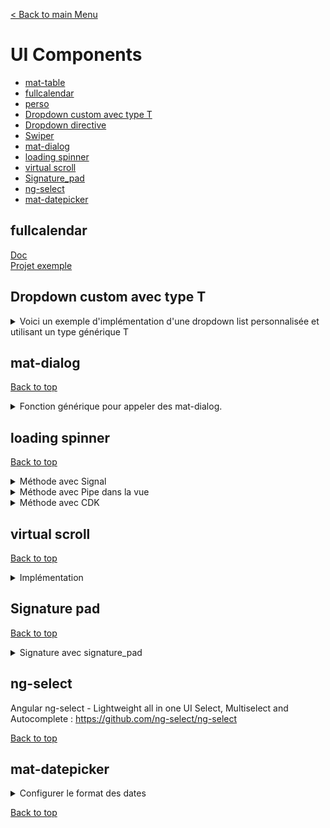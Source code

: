 [< Back to main Menu](https://github.com/gsoulie/angular-resources/blob/master/ng-sheet.md)    

# UI Components

* [mat-table](https://github.com/gsoulie/angular-resources/blob/master/angular-component.md#mat-table)        
* [fullcalendar](#fullcalendar)       
* [perso](https://github.com/gsoulie/angular-resources/blob/master/angular-component.md#components)
* [Dropdown custom avec type T](dropdown-custom-avec-type-t)     
* [Dropdown directive](https://github.com/gsoulie/angular-resources/blob/master/angular-component.md#dropdown-directive)      
* [Swiper](https://github.com/gsoulie/angular-resources/blob/master/angular-component.md#swiper)      
* [mat-dialog](#mat-dialog)       
* [loading spinner](#loading-spinner)       
* [virtual scroll](#virtual-scroll)       
* [Signature_pad](#signature-pad)     
* [ng-select](#ng-select)
* [mat-datepicker](#mat-datepicker)    

## fullcalendar

[Doc](https://github.com/gsoulie/angular-resources/blob/master/angular-component.md#fullcalendar)     
[Projet exemple](https://github.com/gsoulie/angular-fullcalendar)      

## Dropdown custom avec type T

<details>
	<summary>Voici un exemple d'implémentation d'une dropdown list personnalisée et utilisant un type générique T</summary>

*dropdown.component.ts*

````typescript
export type DropdownOption<T> = {
  text: string;
  value: T;
}

@Component({
  selector: 'app-dropdown',
  templateUrl: `
	<select>
	  <option *ngFor="let option of options">
		{{ option.text }}
	  </option>
	</select>
  `
})
export class DropdownComponent<T> {
  @Input()
  value: DropdownOption<T>;

  @Input()
  options: DropdownOption<T>[];
}
````

*app.component.ts*

````typescript
type MyCustomType = { name: string, value: number };

@Component({
  selector: 'app-root',
  templateUrl: `
	<app-dropdown [value]="valueAsDropdownItem" [options]="optionsAsDropdownItems" />
  `,
  styleUrls: ['./app.component.scss']
})
export class AppComponent {
  currentOption: MyCustomType = { name: 'foo', value: 42};

  options: MyCustomType[] = [
    {
      name: 'foo',
      value: 42,
    },
    {
      name: 'bar',
      value: 13,
    },
  ]

  get valueAsDropdownItem(): DropdownOption<MyCustomType> {
    return this.toDropdownOption(this.currentOption);
  }

  get optionsAsDropdownItems(): DropdownOption<MyCustomType>[] {
    return this.options.map(option => this.toDropdownOption(option));
  }

  toDropdownOption(item: MyCustomType): DropdownOption<MyCustomType> {
    return {
      title: item.name,
      value: item,
    }
  }
}
````
 
</details>

## mat-dialog
[Back to top](#ui-components)

<details>
	<summary>Fonction générique pour appeler des mat-dialog.</summary>


````typescript
import { MatDialog, MatDialogRef } from '@angular/material/dialog';
import { Injectable } from '@angular/core';

@Injectable({
  providedIn: 'root'
})
export class DialogService {

  constructor(private dialog: MatDialog) { }

  showDialog<T>(dialogComponent: new (...args: any[]) => T, data: any): MatDialogRef<T,any> {
    const dialogRef = this.dialog.open(dialogComponent, data);
    return dialogRef;
  }
}
````
*utilisation* 

````typescript
  const dialogRef = this.dialogService.showDialog(SelectPoolMapComponent, {
    minWidth: '500px',
    data: {
      title: 'Add task',
      subTitle: 'Select the sample spot',
      okBtnLabel: 'Next'
    },
    panelClass: 'fullHeightDialog'
  });

  dialogRef.afterClosed().subscribe(result => {
    if (result !== false) {
      this.addPool(poolType);
    }
  });
````
 
</details>

## loading spinner
[Back to top](#ui-components)

<details>
	<summary>Méthode avec Signal</summary>

 Composant affichant un lodaing indicator ou n'importe quel contenu

````typescript
@Component({
	selector: 'app-loading-container',
	imports: [MatProgressSpinner],
	template: `
		@if(loading()) {
			<mat-progress-spinner
			class="!absolute top-1/2 left-1/2 -translate-x-1/2 -translate-y-1/2"
			[diameter]="size()"
			mode="indeterminate"
			/>
		} @else {
			<ng-content />
		}
	`,
	styles: `
		:host {
			display: block;
			position: relative;
		}
	`
})
export default class LoadingContainerComponent {
	loading = input<boolean>(false);
	size = input<number>(40);
}
````
 
</details>

<details>
	<summary>Méthode avec Pipe dans la vue</summary>

Voir plus en détail pour les cas plus complexe : 
https://medium.com/angular-in-depth/angular-show-loading-indicator-when-obs-async-is-not-yet-resolved-9d8e5497dd8     

*cas simples : withLoading.pipe.ts*

````typescript
import { Pipe, PipeTransform } from '@angular/core';
import { isObservable, of } from 'rxjs';
import { map, startWith, catchError } from 'rxjs/operators';

@Pipe({
  name: 'withLoading'
})
export class WithLoadingPipe implements PipeTransform {

  transform(val) {
    return (isObservable(val)
      ? val.pipe(
        map((value: any) => ({ loading: false, value })),
        startWith({ loading: true }),
        catchError(error => of({ loading: false, error }))
      )
      : val) as Observable<any>;
  }
}
````

*home.component.html*

````html
<div *ngIf="posts$ | withLoading | async as obs">
  <ng-template [ngIf]="obs.value">
      <mat-list>
          <mat-list-item *ngFor="let p of obs.value">
              {{ p.id }} - {{ p.title }}
          </mat-list-item>
      </mat-list>
  </ng-template>
  <ng-template [ngIf]="obs.error">Error {{ obs.error }}</ng-template>
  <ng-template [ngIf]="obs.loading">Loading...</ng-template>
</div>
````

*home.component.ts*

````typescript
posts$: Observable<IPost[]>;

ngOnInit() {
  this.posts$ = this.behaviourService.fetchPosts();
}
````
 
</details>

<details>
	<summary>Méthode avec CDK</summary>

Intégrer un layout transparent noir sur toute une page avec un *mat-spinner*. La technique conciste à utiliser le package **cdk portal** (https://material.angular.io/cdk/portal/overview) d'angular material qui permet d'insérer dynamiquement un composant dans un conteneur.
  
Il suffit donc de créer un overlay via le package **cdk Overlay** et de lui *attacher* un portal contenant un *mat-spinner*
  
Pour plus de généricité, ce traitement peut être placé dans un service 

*overlay.service.ts*

````typescript
import { OverlayRef, Overlay } from '@angular/cdk/overlay';
import { ComponentPortal } from '@angular/cdk/portal';
import { MatSpinner } from '@angular/material/progress-spinner';

export class OverlayService {

   private spinnerTopRef: OverlayRef = this.cdkSpinnerCreate(); // création de l'overlay
   
   constructor(private overlay: Overlay) {}
   
   private cdkSpinnerCreate() {
    return this.overlay.create({
      hasBackdrop: true,
      panelClass: 'overlay-spinner',  // pour pouvoir customiser le spinner
      backdropClass: 'dark-backdrop',
      positionStrategy: this.overlay
        .position()
        .global()
        .centerHorizontally()
        .centerVertically(),
    });
  }

  showSpinner() {
    if (this.spinnerTopRef) {
      this.spinnerTopRef.attach(new ComponentPortal(MatSpinner));
    }
  }

  stopSpinner() {
    this.spinnerTopRef.detach();
  }
}
````

*style.scss*

````css
// mat-spinner
.overlay-spinner {
  .mat-progress-spinner circle, .mat-spinner circle {
    stroke: red !important;
  }
}
````

*app.component.ts*

````typescript
{
  constructor(os: OverlayService) {}
  loadData() {
    this.os.showSpinner();
    this.dataService.loadData()
    .subscribe((result) => {
      this.os.stopSpinner();
    }, (error) => {
      this.os.stopSpinner();
    };
  }
}
````
 
</details>


## virtual scroll
[Back to top](#ui-components)

<details>
	<summary>Implémentation</summary>

````
npm install @angular/cdk
````

*app.module.ts*

````typescript
import { ScrollingModule } from '@angular/cdk/scrolling';
 
@NgModule({
  imports: [
    CommonModule,
    FormsModule,
    IonicModule,
    HomePageRoutingModule,
    ScrollingModule
  ],
  declarations: [HomePage]
})
````

*home.html*

````html
  <cdk-virtual-scroll-viewport itemSize="56" minBufferPx="900" maxBufferPx="1350">
    <ion-list>
      <ion-item *cdkVirtualFor="let item of items" tappable (click)="selectItem(item)">
        <ion-avatar slot="start">
          <img src="https://loremflickr.com/100/100" />
        </ion-avatar>
        <ion-label>
          {{ item }}
        </ion-label>
      </ion-item>
 
    </ion-list>
 
  </cdk-virtual-scroll-viewport>
````

*home.css* **IMPORTANT !! il faut renseigner la hauteur du viewport**
````css
cdk-virtual-scroll-viewport {
  height: calc(100% - 68px);
  width: 100%;
}
````
 
</details>


## Signature pad
[Back to top](#ui-components)

<details>
	<summary>Signature avec signature_pad</summary>

### composant 1

npm : https://www.npmjs.com/package/signature_pad      
git : https://github.com/szimek/signature_pad     
variante composant angular fork (attention semble moins facilement customisable): https://github.com/almothafar/angular-signature-pad    

### Installation

````npm install --save signature_pad````

### Utilisation

*modal-signature.component.ts*

````typescript
import SignaturePad from 'signature_pad';

@Component({
  selector: 'app-modal-signature',
  templateUrl: './modal-signature.component.html',
  styleUrls: ['./modal-signature.component.scss'],
})
export class ModalSignatureComponent implements OnInit, AfterViewInit {

  @ViewChild('canvas', { static: true }) signaturePadElement: ElementRef;
  signaturePad: any;
  signatureData;
  landscapeMode = false;
  fixedCanvasHeight = 300;
  totalPadding = 60;

  constructor(private modalCtrl: ModalController) {
    
    window.addEventListener('orientationchange', () => {
      this.landscapeMode = (screen.orientation.type === 'landscape-primary' ||
      screen.orientation.type === 'landscape-secondary');
      this.resizeCanvas();
    });
    window.addEventListener('resize', () => this.resizeCanvas());
  }

  ngOnInit() { }
  ngAfterViewInit() { this.initializeCanvas(); }
  clear(): void { this.signaturePad.clear(); }

  submit(): void {
    const base64Data = this.signaturePad.toDataURL();
    this.modalCtrl.dismiss({role: true, data: base64Data});
  }

  cancel(): void { this.modalCtrl.dismiss({role: false, data: null}); }

  private initializeCanvas(): void {
    this.signaturePad = new SignaturePad(this.signaturePadElement.nativeElement, 
    {backgroundColor: 'rgb(255, 255, 255)'});
    this.signaturePad.clear();
    this.signaturePad.penColor = 'rgb(11,39,58)';

	// listener sur fin de tracé
    this.signaturePad.addEventListener('endStroke', () => {
      // some stuff here
    });
    
	// forcer le recalcul du viewport sinon le tracé de la signature est décalé par rapport au doigt
    this.setNativeElementHeightAndWidth(this.fixedCanvasHeight, window.outerWidth - this.totalPadding);
  }

  private resizeCanvas() {
    this.signatureData = this.signaturePad.toData();  // mémoriser la signature si existante
    this.setNativeElementHeightAndWidth(this.signaturePadElement.nativeElement.offsetHeight,
      this.signaturePadElement.nativeElement.offsetWidth);
    this.signaturePad.fromData(this.signatureData); // redessiner la signature
  }

  /**
   * Recalculer les dimensions du canvas en cas de rotation / redimenssionnement
   *
   * @param height
   * @param width
   */
  private setNativeElementHeightAndWidth(height, width): void {
    const ratio =  Math.max(window.devicePixelRatio || 1, 1);
    this.signaturePadElement.nativeElement.width = width * ratio;
    this.signaturePadElement.nativeElement.height = height * ratio;
    this.signaturePadElement.nativeElement.getContext('2d').scale(ratio, ratio);
    this.signaturePad.clear(); // otherwise isEmpty() might return incorrect value
  }
}
````

*modal-signature.page.html*

````html
<ion-content>
  <canvas class="signature-pad-canvas" #canvas style="touch-action: none;"></canvas>
</ion-content>
<ion-footer class="ion-no-border" *ngIf="!landscapeMode">
  <ion-button (click)="submit()">Submit</ion-button>
  <ion-button (click)="cancel()">Cancel</ion-button>
</ion-footer>
````

*modal-signature.page.scss*

````css
.signature-pad-canvas {
  margin-top: 20px;
  border: 5px solid black;
  border-radius: 10px;
  width: 100%;
  height: 300px;
}
.inline-modal {
  padding: 30px;
}
````
 
</details>

## ng-select

Angular ng-select - Lightweight all in one UI Select, Multiselect and Autocomplete : https://github.com/ng-select/ng-select     

[Back to top](#ui-components)

## mat-datepicker

<details>
	<summary>Configurer le format des dates</summary>

 *app.config.ts*

````typescript
import { MAT_MOMENT_DATE_FORMATS, provideMomentDateAdapter } from '@angular/material-moment-adapter';
import { MAT_DATE_FORMATS, MAT_DATE_LOCALE } from '@angular/material/core';

const MY_DATE_FORMAT = {
  parse: {
    dateInput: 'DD/MM/YYYY', // this is how your date will be parsed from Input
  },
  display: {
    dateInput: 'DD/MM/YYYY', // this is how your date will get displayed on the Input
    monthYearLabel: 'MMMM YYYY',
    dateA11yLabel: 'LL',
    monthYearA11yLabel: 'MMMM YYYY'
  }
};

export const appConfig: ApplicationConfig = {
  providers: [    
    provideMomentDateAdapter(),
    { provide: MAT_DATE_FORMATS, useValue: MY_DATE_FORMAT },
    
  ],
};
````

*Component.ts*
````typescript
 <mat-form-field class="form-field-md simple-field">
	<mat-label for="lastStatusUpdateFrom">From</mat-label>
	<input
	  matInput
	  [matDatepicker]="pickerFrom"
	  formControlName="lastStatusUpdateFrom"
	  id="lastStatusUpdateFrom"
	  (ngModelChange)="setDateToMinValue()"
	  [max]="maxDateFrom"
	  aria-label="Formula last update date from"
	/>
	<mat-datepicker-toggle
	  matIconSuffix
	  [for]="pickerFrom"
            ></mat-datepicker-toggle>
<mat-datepicker #pickerFrom></mat-datepicker>
````
</details>

[Back to top](#ui-components)
